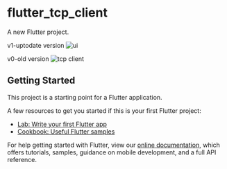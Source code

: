 # flutter_tcp_client

A new Flutter project.


v1-uptodate version
![ui](https://user-images.githubusercontent.com/61560794/154807547-8e67203c-29c1-4b7a-b68f-850c62b4bd0d.png)

v0-old version
![tcp client](https://user-images.githubusercontent.com/61560794/144499197-98bb2372-8778-4b84-a651-b079659292d6.png)




## Getting Started

This project is a starting point for a Flutter application.

A few resources to get you started if this is your first Flutter project:

- [Lab: Write your first Flutter app](https://flutter.dev/docs/get-started/codelab)
- [Cookbook: Useful Flutter samples](https://flutter.dev/docs/cookbook)

For help getting started with Flutter, view our
[online documentation](https://flutter.dev/docs), which offers tutorials,
samples, guidance on mobile development, and a full API reference.
